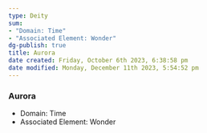 ```yaml
---
type: Deity
sum:
- "Domain: Time"
- "Associated Element: Wonder"
dg-publish: true
title: Aurora
date created: Friday, October 6th 2023, 6:38:58 pm
date modified: Monday, December 11th 2023, 5:54:52 pm
---
```

### Aurora
- Domain: Time
- Associated Element: Wonder
